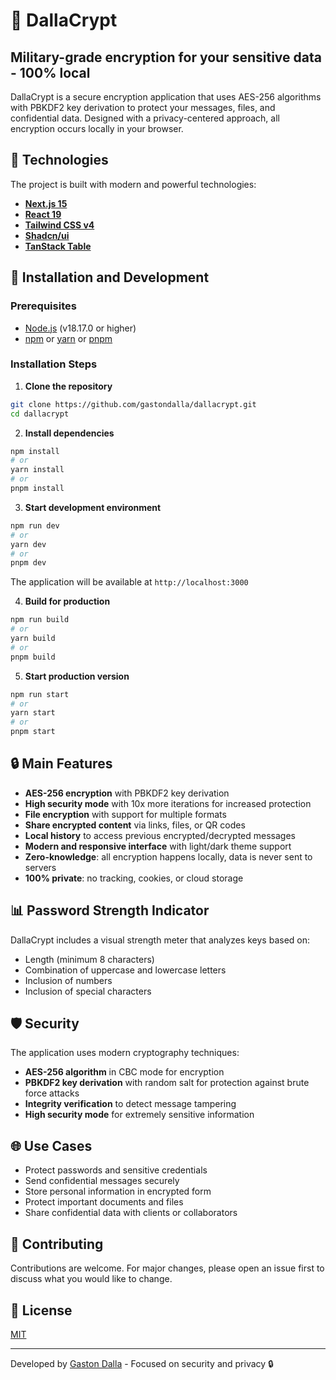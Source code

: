 # 🔐 DallaCrypt

## Military-grade encryption for your sensitive data - 100% local

DallaCrypt is a secure encryption application that uses AES-256 algorithms with PBKDF2 key derivation to protect your messages, files, and confidential data. Designed with a privacy-centered approach, all encryption occurs locally in your browser.

## 🚀 Technologies

The project is built with modern and powerful technologies:

- **[Next.js 15](https://nextjs.org/)**
- **[React 19](https://react.dev/)**
- **[Tailwind CSS v4](https://tailwindcss.com/)**
- **[Shadcn/ui](https://ui.shadcn.com/)**
- **[TanStack Table](https://tanstack.com/table/latest)**

## 🔨 Installation and Development

### Prerequisites

- [Node.js](https://nodejs.org/) (v18.17.0 or higher)
- [npm](https://www.npmjs.com/) or [yarn](https://yarnpkg.com/) or [pnpm](https://pnpm.io/)

### Installation Steps

1. **Clone the repository**

```bash
git clone https://github.com/gastondalla/dallacrypt.git
cd dallacrypt
```

2. **Install dependencies**

```bash
npm install
# or
yarn install
# or
pnpm install
```

3. **Start development environment**

```bash
npm run dev
# or
yarn dev
# or
pnpm dev
```

The application will be available at `http://localhost:3000`

4. **Build for production**

```bash
npm run build
# or
yarn build
# or
pnpm build
```

5. **Start production version**

```bash
npm run start
# or
yarn start
# or
pnpm start
```

## 🔒 Main Features

- **AES-256 encryption** with PBKDF2 key derivation
- **High security mode** with 10x more iterations for increased protection
- **File encryption** with support for multiple formats
- **Share encrypted content** via links, files, or QR codes
- **Local history** to access previous encrypted/decrypted messages
- **Modern and responsive interface** with light/dark theme support
- **Zero-knowledge**: all encryption happens locally, data is never sent to servers
- **100% private**: no tracking, cookies, or cloud storage

## 📊 Password Strength Indicator

DallaCrypt includes a visual strength meter that analyzes keys based on:

- Length (minimum 8 characters)
- Combination of uppercase and lowercase letters
- Inclusion of numbers
- Inclusion of special characters

## 🛡️ Security

The application uses modern cryptography techniques:

- **AES-256 algorithm** in CBC mode for encryption
- **PBKDF2 key derivation** with random salt for protection against brute force attacks
- **Integrity verification** to detect message tampering
- **High security mode** for extremely sensitive information

## 🌐 Use Cases

- Protect passwords and sensitive credentials
- Send confidential messages securely
- Store personal information in encrypted form
- Protect important documents and files
- Share confidential data with clients or collaborators

## 🤝 Contributing

Contributions are welcome. For major changes, please open an issue first to discuss what you would like to change.

## 📜 License

[MIT](LICENSE)

---

Developed by [Gaston Dalla](https://github.com/GastonDalla) - Focused on security and privacy 🔒 